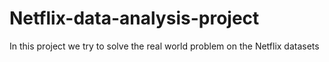 # Netflix-data-analysis-project
In this project we try to solve the real world problem on the Netflix datasets

